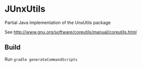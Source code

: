# JUnxUtils
Partial Java implementation of the UnxUtils package

See
http://www.gnu.org/software/coreutils/manual/coreutils.html

## Build

Run `gradle generateCommandScripts`